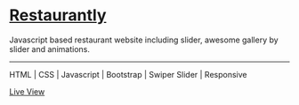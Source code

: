 # <a href="https://ziad-ahmed22.github.io/Restaurantly/">Restaurantly</a>

Javascript based restaurant website including slider, awesome gallery by slider and animations. 

<hr/>
HTML | CSS | Javascript | Bootstrap | Swiper Slider | Responsive

<a href="https://ziad-ahmed22.github.io/Restaurantly/">Live View</a>
